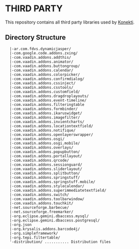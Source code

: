 THIRD PARTY
=======

This repository contains all third party libraries used by [Konekti](http://www.thingtrack.com/).

Directory Structure
-------------------

	  |-ar.com.fdvs.dynamicjasper/
	  |-com.google.code.addons.zxing/
	  |-com.vaadin.addons.addthis/
	  |-com.vaadin.addons.animator/
	  |-com.vaadin.addons.buttongroup/
	  |-com.vaadin.addons.calendar/
	  |-com.vaadin.addons.colorpicker/
	  |-com.vaadin.addons.confirmdialog/
	  |-com.vaadin.addons.cssinject/
	  |-com.vaadin.addons.csstools/
	  |-com.vaadin.addons.customfield/
	  |-com.vaadin.addons.dragdroplayouts/
	  |-com.vaadin.addons.event-timeline/
	  |-com.vaadin.addons.filteringtable
	  |-com.vaadin.addons.formbinder/
	  |-com.vaadin.addons.ikaruswidget/
	  |-com.vaadin.addons.imagefilter/
	  |-com.vaadin.addons.invientcharts/
	  |-com.vaadin.addons.locationtextfield/
	  |-com.vaadin.addons.notifique/
	  |-com.vaadin.addons.openlayerswrapper/
	  |-com.vaadin.addons.osgi/
	  |-com.vaadin.addons.osgi.mobile/
	  |-com.vaadin.addons.overlays/
	  |-com.vaadin.addons.popupbutton/
	  |-com.vaadin.addons.portallayout/
	  |-com.vaadin.addons.qrcode/
	  |-com.vaadin.addons.sessionguard/
	  |-com.vaadin.addons.sliderlayout/
	  |-com.vaadin.addons.splitbutton/
	  |-com.vaadin.addons.springstuff/
	  |-com.vaadin.addons.springstuff.mobile/
	  |-com.vaadin.addons.stylecalendar/
	  |-com.vaadin.addons.superimmediatetextfield/
	  |-com.vaadin.addons.switch/
	  |-com.vaadin.addons.toolbarwindow/
	  |-com.vaadin.addons.touchkit/
	  |-net.sourceforge.barbecue/
	  |-net.sourceforge.freemarker/
	  |-org.eclipse.gemini.dbaccess.mysql/
	  |-org.eclipse.gemini.dbaccess.postgresql/
	  |-org.json
	  |-org.krysalis.addons.barcode4j/
	  |-org.simpleframework/
	  |-org.tepi.filtertable/
	  '-distribution/ ........... Distribution files


	  
